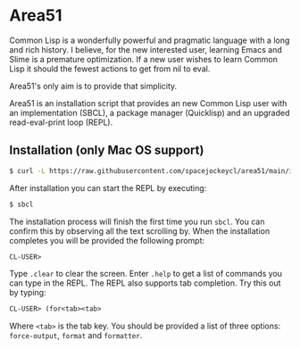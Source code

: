 # Area51

Common Lisp is a wonderfully powerful and pragmatic language with a long and
rich history. I believe, for the new interested user, learning Emacs and Slime
is a premature optimization. If a new user wishes to learn Common Lisp it 
should the fewest actions to get from  nil to eval.

Area51's only aim is to provide that simplicity.

Area51 is an installation script that provides an new Common Lisp user 
with an implementation (SBCL), a package manager (Quicklisp) and an upgraded
read-eval-print loop (REPL).

## Installation (only Mac OS support)

```sh
$ curl -L https://raw.githubusercontent.com/spacejockeycl/area51/main/install.sh | bash
```

After installation you can start the REPL by executing:

```sh
$ sbcl
```

The installation process will finish the first time you run `sbcl`. You can
confirm this by observing all the text scrolling by. When the installation
completes you will be provided the following prompt:

```lisp
CL-USER>
```

Type `.clear` to clear the screen. Enter `.help` to get a list of commands you 
can type in the REPL. The REPL also supports tab completion. Try this out by 
typing:

```lisp
CL-USER> (for<tab><tab>
```

Where `<tab>` is the tab key. You should be provided a list of three options:
`force-output`, `format` and `formatter`.
